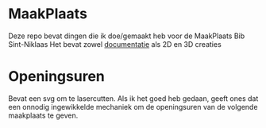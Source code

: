 # MaakPlaats
Deze repo bevat dingen die ik doe/gemaakt heb voor de MaakPlaats Bib Sint-Niklaas
Het bevat zowel [documentatie](Documentatie) als 2D en 3D creaties

# Openingsuren

Bevat een svg om te lasercutten. Als ik het goed heb gedaan, geeft ones
dat een onnodig ingewikkelde mechaniek om de openingsuren van de volgende
maakplaats te geven.
